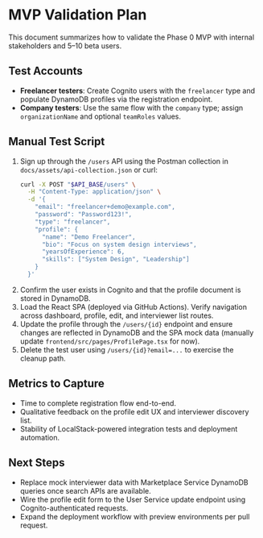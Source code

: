 # MVP Validation Plan

This document summarizes how to validate the Phase 0 MVP with internal stakeholders and 5–10 beta users.

## Test Accounts
- **Freelancer testers**: Create Cognito users with the `freelancer` type and populate DynamoDB profiles via the registration endpoint.
- **Company testers**: Use the same flow with the `company` type; assign `organizationName` and optional `teamRoles` values.

## Manual Test Script
1. Sign up through the `/users` API using the Postman collection in `docs/assets/api-collection.json` or curl:
   ```bash
   curl -X POST "$API_BASE/users" \
     -H "Content-Type: application/json" \
     -d '{
       "email": "freelancer+demo@example.com",
       "password": "Password123!",
       "type": "freelancer",
       "profile": {
         "name": "Demo Freelancer",
         "bio": "Focus on system design interviews",
         "yearsOfExperience": 6,
         "skills": ["System Design", "Leadership"]
       }
     }'
   ```
2. Confirm the user exists in Cognito and that the profile document is stored in DynamoDB.
3. Load the React SPA (deployed via GitHub Actions). Verify navigation across dashboard, profile, edit, and interviewer list routes.
4. Update the profile through the `/users/{id}` endpoint and ensure changes are reflected in DynamoDB and the SPA mock data (manually update `frontend/src/pages/ProfilePage.tsx` for now).
5. Delete the test user using `/users/{id}?email=...` to exercise the cleanup path.

## Metrics to Capture
- Time to complete registration flow end-to-end.
- Qualitative feedback on the profile edit UX and interviewer discovery list.
- Stability of LocalStack-powered integration tests and deployment automation.

## Next Steps
- Replace mock interviewer data with Marketplace Service DynamoDB queries once search APIs are available.
- Wire the profile edit form to the User Service update endpoint using Cognito-authenticated requests.
- Expand the deployment workflow with preview environments per pull request.
